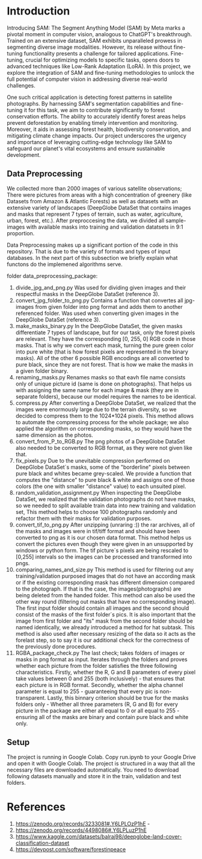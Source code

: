 # Introduction
Introducing SAM: The Segment Anything Model (SAM) by Meta marks a pivotal moment in computer vision, analogous to ChatGPT's breakthrough. Trained on an extensive dataset, SAM exhibits unparalleled prowess in segmenting diverse image modalities. However, its release without fine-tuning functionality presents a challenge for tailored applications. Fine-tuning, crucial for optimizing models to specific tasks, opens doors to advanced techniques like Low-Rank Adaptation (LoRA). In this project, we explore the integration of SAM and fine-tuning methodologies to unlock the full potential of computer vision in addressing diverse real-world challenges.

One such critical application is detecting forest patterns in satellite photographs. By harnessing SAM's segmentation capabilities and fine-tuning it for this task, we aim to contribute significantly to forest conservation efforts. The ability to accurately identify forest areas helps prevent deforestation by enabling timely intervention and monitoring. Moreover, it aids in assessing forest health, biodiversity conservation, and mitigating climate change impacts. Our project underscores the urgency and importance of leveraging cutting-edge technology like SAM to safeguard our planet's vital ecosystems and ensure sustainable development.

## Data Preprocessing
We collected more than 2000 images of various satellite observations; There were pictures from areas with a high concentration of greenery (like Datasets from Amazon & Atlantic Forests) as well as datasets with an extensive variety of landscapes (DeepGlobe DataSet that contains images and masks that represent 7 types of terrain, such as water, agriculture, urban, forest, etc.). After preproccesing the data, we divided all sample-images with available masks into training and validation datatsets in 9:1 proportion.  

Data Preprocessing makes up a significant portion of the code in this repository. That is due to the variety of formats and types of input databases. In the next part of this subsection we briefly explain what functons do the implemened algorithms serve. 

folder data_preprocessing_package:
1. divide_jpg_and_png.py
Was used for dividing given images and their respectful masks in the DeepGlobe DataSet (reference 3).
2. convert_jpg_folder_to_png.py
Contains a function that convertes all jpg-images from given folder into png format and adds them to another referenced folder. Was used when converting given images in the DeepGlobe DataSet (reference 3).
3. make_masks_binary.py
In the DeepGlobe DataSet, the given masks differentiate 7 types of landscape, but for our task, only the forest pixels are relevant. They have the corresponding [0, 255, 0] RGB code in those masks. That is why we convert each mask, turning the pure green color into pure white (that is how forest pixels are represented in the binary masks). All of the other 6 possible RGB encodings are all converted to pure black, since they are not forest. That is how we make the masks in a given folder binary.
4. renaming_masks.py
Renames masks so that eavh file name consists only of unique picture id (same is done on photographs). That helps us with assigning the same name for each image & mask (they are in separate folders), because our model requires the names to be identical.
5. compress.py
After converting a DeepGlobe DataSet, we realized that the images were enormously large due to the terrain diversity, so we decided to compress them to the 1024*1024 pixels. This method allows to automate the compressing process for the whole package; we also applied the algorithm on corresponding masks, so they would have the same dimension as the photos.
6. convert_from_P_to_RGB.py
The png photos of a DeepGlobe DataSet also needed to be converted to RGB format, as they were not given like that.
7. fix_pixels.py
Due to the unevitable compression performed on DeepGlobe DataSet´s masks, some of the "borderline" pixels between pure black and whites became grey-scaled. We provide a function that computes the "distance" to pure black & white and assigns one of those colors (the one with smaller "distance" value) to each unsuited pixel.
8. random_validation_assignment.py
When inspecting the DeepGlobe DataSet, we realized that the validation photographs do not have masks, so we needed to split available train data into new training and validation set, This method helps to choose 100 photographs randomly and refactor them with their masks for validation purposes.
9. convert_tif_to_png.py
After unzipping (unraring :)) the rar archives, all of the masks and images were in tif/tiff format and should have been converted to png as it is our chosen data format. This method helps us convert the pictures even though they were given in an unsupported by windows or python form. The tif picture´s pixels are being rescaled to [0,255] intervals so the images can be processed and transformed into pngs. 
10. comparing_names_and_size.py
This method is used for filtering out any training/validation purposed images that do not have an according mask or if the existing corresponding mask has different dimension compared to the photograph. If that is the case, the images(photographs) are being deleted from the handed folder. This method can also be used the other way round (filtering out masks that have no corresponding image). The first input folder should contain all images and the second should consist of the masks of the first folder´s pics. It is also important that the image from first folder and "its" mask from the second folder should be named identically, we already introduced a method for hat subtask. This method is also used after necessary resizing of the data so it acts as the forelast step, so to say it is our additional check for the correctness of the previously done procedures.
11. RGBA_package_check.py
The last check; takes folders of images or masks in png format as input. Iterates through the folders and proves whether each picture from the folder satisfies the three following characteristics. Firstly, whether the R, G and B parameters of every pixel take values between 0 and 255 (both inclusively) - that ensures that each picture is in RGB format. Secondly, whether the alpha channel parameter is equal to 255 - guaranteeing that every pic is non-transparent. Lastly, this binnary criterion should be true for the masks folders only - Whether all three parameters (R, G and B) for every picture in the package are either all equal to 0 or all equal to 255 - ensuring all of the masks are binary and contain pure black and white only.


## Setup
The project is running in Google Colab. Copy run.ipynb to your Google Drive and open it with Google Colab. 
The project is structured in a way that all the necessary files are downloaded automatically. 
You need to download following datasets manually and store it in the train, validation and test folders.

# References

1. https://zenodo.org/records/3233081#.Y6LPLOzP1hE - 
2. https://zenodo.org/records/4498086#.Y6LPLuzP1hE
3. https://www.kaggle.com/datasets/balraj98/deepglobe-land-cover-classification-dataset
4. https://devpost.com/software/forestinpeace
